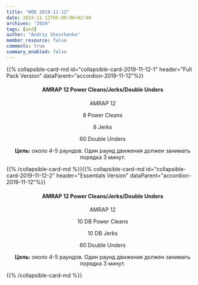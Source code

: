```yaml
---
title: "WOD 2019-11-12"
date: 2019-11-12T05:00:00+02:00
archives: "2019"
tags: [wod]
author: "Andriy Shevchenko"
member_resource: false
comments: true
summary_enabled: false
---
```


<div id="accordion-2019-11-12">
{{% collapsible-card-md id="collapsible-card-2019-11-12-1" header="Full Pack Version" dataParent="accordion-2019-11-12"%}}
<center>

#### AMRAP 12 Power Cleans/Jerks/Double Unders

AMRAP 12

8 Power Cleans

8 Jerks

60 Double Unders

**Цель:** около 4-5 раундов. Один раунд движения должен занимать порядка 3 минут.

</center>
{{% /collapsible-card-md %}}{{% collapsible-card-md id="collapsible-card-2019-11-12-2" header="Essentials Version" dataParent="accordion-2019-11-12"%}}
<center>

#### AMRAP 12 Power Cleans/Jerks/Double Unders

AMRAP 12

10 DB Power Cleans

10 DB Jerks

60 Double Unders

**Цель:** около 4-5 раундов. Один раунд движения должен занимать порядка 3 минут.

</center>
{{% /collapsible-card-md %}}
</div>